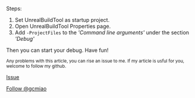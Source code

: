 Steps:
1. Set UnrealBuildTool as startup project.
2. Open UnrealBuildTool Properties page.
3. Add `-ProjectFiles` to the *'Command line arguments'* under the section *'Debug'*

Then you can start your debug. Have fun!


<sup>Any problems with this article, you can rise an issue to me. If my article is usful for you, welcome to follow my github.</sup>

<!-- Place this tag in your head or just before your close body tag. -->
<script async defer src="https://buttons.github.io/buttons.js"></script>

<!-- Place this tag where you want the button to render. -->
<a class="github-button" href="https://github.com/gcmiao/gcmiao.github.io/issues" data-icon="octicon-issue-opened" aria-label="Issue gcmiao/gcmiao.github.io on GitHub">Issue</a>
<!-- Place this tag where you want the button to render. -->
<a class="github-button" href="https://github.com/gcmiao" aria-label="Follow @gcmiao on GitHub">Follow @gcmiao</a>